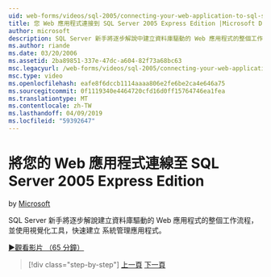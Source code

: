 ```yaml
---
uid: web-forms/videos/sql-2005/connecting-your-web-application-to-sql-server-2005-express-edition
title: 您 Web 應用程式連接到 SQL Server 2005 Express Edition |Microsoft Docs
author: microsoft
description: SQL Server 新手將逐步解說中建立資料庫驅動的 Web 應用程式的整個工作流程，並使用視覺化工具，快速建立 administrat...
ms.author: riande
ms.date: 03/20/2006
ms.assetid: 2ba89851-337e-47dc-a604-82f73a68bc63
msc.legacyurl: /web-forms/videos/sql-2005/connecting-your-web-application-to-sql-server-2005-express-edition
msc.type: video
ms.openlocfilehash: eafe8f6dccb1114aaaa806e2fe6be2ca4e646a75
ms.sourcegitcommit: 0f1119340e4464720cfd16d0ff15764746ea1fea
ms.translationtype: MT
ms.contentlocale: zh-TW
ms.lasthandoff: 04/09/2019
ms.locfileid: "59392647"
---
```

# <a name="connecting-your-web-application-to-sql-server-2005-express-edition"></a>將您的 Web 應用程式連線至 SQL Server 2005 Express Edition

by [Microsoft](https://github.com/microsoft)

SQL Server 新手將逐步解說建立資料庫驅動的 Web 應用程式的整個工作流程，並使用視覺化工具，快速建立 系統管理應用程式。

[&#9654;觀看影片 （65 分鐘）](https://channel9.msdn.com/Blogs/ASP-NET-Site-Videos/connecting-your-web-application-to-sql-server-2005-express-edition)

> [!div class="step-by-step"]
> [上一頁](understanding-security-and-network-connectivity.md)
> [下一頁](using-sql-server-management-studio.md)
